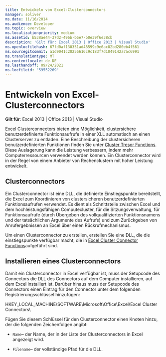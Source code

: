 ```yaml
---
title: Entwickeln von Excel-Clusterconnectors
manager: soliver
ms.date: 11/16/2014
ms.audience: Developer
ms.topic: overview
ms.localizationpriority: medium
ms.assetid: b538ae44-37d2-496b-b6e7-b0e39f6e38cb
description: 'Gilt für: Excel 2013 | Office 2013 | Visual Studio'
ms.openlocfilehash: 67fd0af130351ad48599c9e6ac82bd280eb4f561
ms.sourcegitcommit: a1d9041c20256616c9c183f7d1049142a7ac6991
ms.translationtype: MT
ms.contentlocale: de-DE
ms.lasthandoff: 09/24/2021
ms.locfileid: "59552269"
---
```

# <a name="developing-excel-cluster-connectors"></a>Entwickeln von Excel-Clusterconnectors

**Gilt für**: Excel 2013 | Office 2013 | Visual Studio 
  
Excel Clusterconnectors bieten eine Möglichkeit, clustersichere benutzerdefinierte Funktionsaufrufe in einer XLL automatisch an einen Clusterserver zu entladen. Eine Beschreibung der clustersicheren benutzerdefinierten Funktionen finden Sie unter [Cluster Tresor Functions](cluster-safe-functions.md). Diese Auslagerung kann die Leistung verbessern, indem mehr Computerressourcen verwendet werden können. Ein Clusterconnector wird in der Regel von einem Anbieter von Rechenclustern mit hoher Leistung entwickelt.
  
## <a name="cluster-connectors"></a>Clusterconnectors

Ein Clusterconnector ist eine DLL, die definierte Einstiegspunkte bereitstellt, die Excel zum Koordinieren von clustersicheren benutzerdefinierten Funktionsaufrufen verwendet. Es dient als Schnittstelle zwischen Excel und dem hochleistungsfähigen Computecluster, für die Sitzungsverwaltung, für Funktionsaufrufe (durch Übergeben des vollqualifizierten Funktionsnamens und der tatsächlichen Argumente des Aufrufs) und zum Zurückgeben von Anrufergebnissen an Excel über einen Rückrufmechanismus.
  
Um einen Clusterconnector zu erstellen, erstellen Sie eine DLL, die die einstiegspunkte verfügbar macht, die in [Excel Cluster Connector Functions](excel-cluster-connector-functions.md)aufgeführt sind.
  
## <a name="installing-a-cluster-connector"></a>Installieren eines Clusterconnectors

Damit ein Clusterconnector in Excel verfügbar ist, muss der Setupcode des Connectors die DLL des Connectors auf dem Computer installieren, auf dem Excel installiert ist. Darüber hinaus muss der Setupcode des Connectors einen Eintrag für den Connector unter dem folgenden Registrierungsschlüssel hinzufügen:
  
HKEY_LOCAL_MACHINE\SOFTWARE\Microsoft\Office\Excel\Excel Cluster Connectors\
  
Fügen Sie diesem Schlüssel für den Clusterconnector einen Knoten hinzu, der die folgenden Zeichenfolgen angibt:
  
-  `Name`– der Name, der in der Liste der Clusterconnectors in Excel angezeigt wird.
    
-  `Filename`– der vollständige Pfad für die DLL.
    


